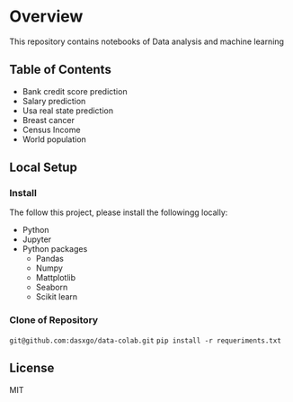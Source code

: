 # Overview
This repository contains notebooks of Data analysis and machine learning

## Table of Contents
- Bank credit score prediction
- Salary prediction
- Usa real state prediction
- Breast cancer
- Census Income
- World population

## Local Setup

### Install

The follow this project, please install the followingg locally:
- Python
- Jupyter
- Python packages
  - Pandas
  - Numpy
  - Mattplotlib
  - Seaborn
  - Scikit learn

### Clone of Repository

`git@github.com:dasxgo/data-colab.git`
`pip install -r requeriments.txt`

## License 
MIT




